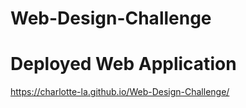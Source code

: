 # Web-Design-Challenge

# Deployed Web Application
https://charlotte-la.github.io/Web-Design-Challenge/
